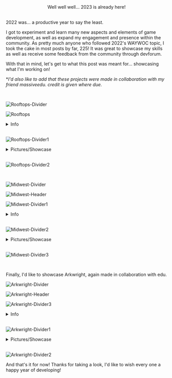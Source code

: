 <div align = center> Well well well... 2023 is already here!</div>
<br>


 2022 was... a productive year to say the least. 
 
 I got to experiment and learn many new aspects and elements of game development, as well as expand my engagement and presence within the community. As pretty much anyone who followed 2022's WAYWOC topic, I took the cake in most posts by far, 225! It was great to showcase my skills as well as receive some feedback from the community through devforum.

 With that in mind, let's get to what this post was meant for... showcasing what I'm working on!

 **I'd also like to add that these projects were made in collaboration with my friend massiveedu. credit is given where due.*

<br>

![Rooftops-Divider](https://i.imgur.com/lmhUAhF.png)

![Rooftops](https://i.imgur.com/080uOzZ.png)


<details>
<summary>Info</summary>

Rooftops is a project that I am currently working on. I started developing it in early August of last year to be an Amsterdam/Berlin/Paris inspired game. It's currently unreleased. 

</details>

<br>

![Rooftops-Divider1](https://i.imgur.com/hyKmjYR.png)

<details>
<summary>Pictures/Showcase</summary>

*Because I have so many photos, I will be dividing this into two parts: Selected Showcase and Complete Showcase.

<details>

<summary>Selected Showcase:</summary>

<br>

![Rooftops-Showcase](https://i.imgur.com/YSaYcSD.jpeg)

![Rooftops-Showcase1](https://i.imgur.com/r6IaLJl.jpeg)


![Rooftops-Showcase2](https://i.imgur.com/nVyl3IE.jpeg)

![Rooftops-Showcase3](https://i.imgur.com/AlWKdyE.jpeg)

![Rooftops-Showcase4](https://i.imgur.com/uglvUSW.jpeg)

![Rooftops-Showcase5](https://i.imgur.com/ioihBiC.jpeg)

![Rooftops-Showcase6](https://i.imgur.com/zleTjLl.jpeg)


</details>

<br>

**Complete Showcase: https://imgur.com/gallery/VddCf8B**

</details>

<br>


![Rooftops-Divider2](https://i.imgur.com/ycGS7ML.png)

<br>


![Midwest-Divider](https://i.imgur.com/v2k00Ac.png)

![Midwest-Header](https://i.imgur.com/INGnuLS.png)

![Midwest-Divider1](https://i.imgur.com/47o9S5z.png)

<details>
<summary>Info</summary>

Midwest is the result of a loosely based interpretation of Denver I25, as well as a little bit of inspiration. This game is also unreleased, as it is a showcase and is always being revised.

</details>
<br>

![Midwest-Divider2](https://i.imgur.com/dBcjL4C.png)

<details>
<summary>Pictures/Showcase</summary>

Again, due to the massive amount of pictures I have, I'll divide this into two parts.

<br>

<details>

<summary>Selected Showcase:</summary>

<br>

![Midwest-Showcase](https://i.imgur.com/gUAuTMl.jpeg)

![Midwest-Showcase1](https://i.imgur.com/1ZghZjm.jpeg)

![Midwest-Showcase2](https://i.imgur.com/aotUb2B.jpeg)

![Midwest-Showcase3](https://i.imgur.com/YdoZ4Kt.jpeg)

![Midwest-Showcase4](https://i.imgur.com/OYvYLcU.jpeg)

![Midwest-Showcase5](https://i.imgur.com/jqZZqOu.jpeg)

</details>

<br>

**Complete Showcase: https://imgur.com/gallery/44Rk22x**

</details>

<br>

![Midwest-Divider3](https://i.imgur.com/N5HFBRw.png)

<br>


Finally, I'd like to showcase Arkwright, again made in collaboration with edu.


![Arkwright-Divider](https://i.imgur.com/asWSKB6.png)

![Arkwright-Header](https://i.imgur.com/l5uNIdp.png)

![Arkwright-Divider3](https://i.imgur.com/HySM3j4.png)

<details>
<summary>Info</summary>

"Arkwright" was made as a modified sequel to the convinience store in *Need for Speed: Payback*. The showcase is kept private, as it includes some copyrighted assets.

</details>

<br>

![Arkwright-Divider1](https://i.imgur.com/UJlUi5S.png)

<details>
<summary>Pictures/Showcase</summary>

You know the drill, here we go:

<details>
<summary>Selected Showcase</summary>

<br>

![Arkwright-Showcase](https://i.imgur.com/a2XkYsB.jpeg)

![Arkwright-Showcase1](https://i.imgur.com/s34g0On.jpeg)

![Arkwright-Showcase2](https://i.imgur.com/KJWo2Lg.jpeg)

![Arkwright-Showcase3](https://i.imgur.com/JF0ody2.jpeg)

![Arkwright-Showcase4](https://i.imgur.com/8OlDsSv.jpeg)

</details>

<br>

**Complete Showcase: https://imgur.com/gallery/IxhTyRJ**

</details>

<br>

![Arkwright-Divider2](https://i.imgur.com/leLgMY2.png)


And that's it for now! Thanks for taking a look, I'd like to wish every one a happy year of developing!
